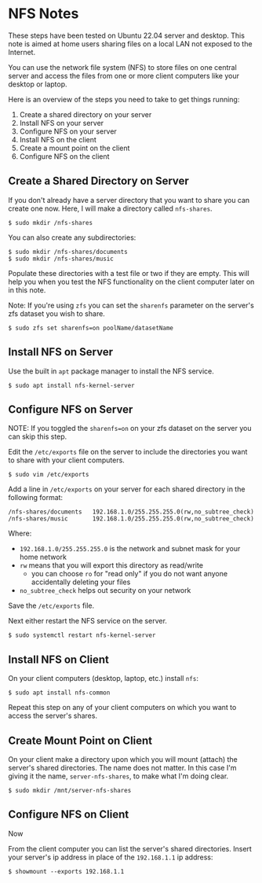 # NFS Notes

These steps have been tested on Ubuntu 22.04 server and desktop. This note is aimed at home users sharing files on a local LAN not exposed to the Internet.

You can use the network file system (NFS) to store files on one central server and access the files from one or more client computers like your desktop or laptop. 

Here is an overview of the steps you need to take to get things running:

1. Create a shared directory on your server
2. Install NFS on your server
3. Configure NFS on your server
4. Install NFS on the client
5. Create a mount point on the client
6. Configure NFS on the client

## Create a Shared Directory on Server

If you don't already have a server directory that you want to share you can create one now. Here, I will make a directory called `nfs-shares`.

    $ sudo mkdir /nfs-shares
    
You can also create any subdirectories:

    $ sudo mkdir /nfs-shares/documents
    $ sudo mkdir /nfs-shares/music
    
Populate these directories with a test file or two if they are empty. This will help you when you test the NFS functionality on the client computer later on in this note.

Note: If you're using `zfs` you can set the `sharenfs` parameter on the server's zfs dataset you wish to share.

    $ sudo zfs set sharenfs=on poolName/datasetName
    
## Install NFS on Server

Use the built in `apt` package manager to install the NFS service.

    $ sudo apt install nfs-kernel-server
    
## Configure NFS on Server

NOTE: If you toggled the `sharenfs=on` on your zfs dataset on the server you can skip this step.

Edit the `/etc/exports` file on the server to include the directories you want to share with your client computers.

    $ sudo vim /etc/exports

Add a line in `/etc/exports` on your server for each shared directory in the following format:

    /nfs-shares/documents   192.168.1.0/255.255.255.0(rw,no_subtree_check)
    /nfs-shares/music       192.168.1.0/255.255.255.0(rw,no_subtree_check)
    
Where:

* `192.168.1.0/255.255.255.0` is the network and subnet mask for your home network
* `rw` means that you will export this directory as read/write
    * you can choose `ro` for "read only" if you do not want anyone accidentally deleting your files
* `no_subtree_check` helps out security on your network

Save the `/etc/exports` file.

Next either restart the NFS service on the server.

    $ sudo systemctl restart nfs-kernel-server

## Install NFS on Client

On your client computers (desktop, laptop, etc.) install `nfs`:

    $ sudo apt install nfs-common
    
Repeat this step on any of your client computers on which you want to access the server's shares.
    
## Create Mount Point on Client

On your client make a directory upon which you will mount (attach) the server's shared directories. The name does not matter. In this case I'm giving it the name, `server-nfs-shares`, to make what I'm doing clear.

    $ sudo mkdir /mnt/server-nfs-shares
    
## Configure NFS on Client

Now



From the client computer you can list the server's shared directories. Insert your server's ip address in place of the `192.168.1.1` ip address:

    $ showmount --exports 192.168.1.1
